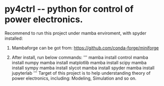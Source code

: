 # py4ctrl -- python for control of power electronics.

Recommend to run this project under mamba enviroment, with spyder installed:

1. Mambaforge can be got from:
    https://github.com/conda-forge/miniforge
    
2. After install, run below commands:
'''
	mamba install control
	mamba install numpy
	mamba install matplotlib
	mamba install scipy
	mamba install sympy
	mamba install slycot
	mamba install spyder
	mamba install jupyterlab
'''
Target of this project is to help understanding theory of power electronics, including: Modeling, Simulation and so on.

